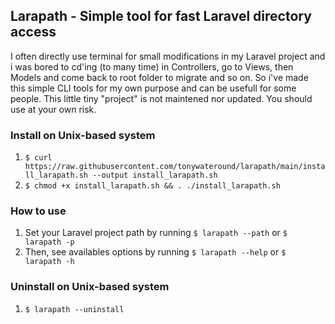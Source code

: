## Larapath - Simple tool for fast Laravel directory access
I often directly use terminal for small modifications in my Laravel project and i was bored to cd'ing (to many time) in Controllers, go to Views, then Models and come back to root folder to migrate and so on.
So i've made this simple CLI tools for my own purpose and can be usefull for some people. 
This little tiny "project" is not maintened nor updated. 
You should use at your own risk.

### Install on Unix-based system
1. `$ curl https://raw.githubusercontent.com/tonywateround/larapath/main/install_larapath.sh --output install_larapath.sh `
2. `$ chmod +x install_larapath.sh && . ./install_larapath.sh`

### How to use  
1. Set your Laravel project path by running `$ larapath --path` or `$ larapath -p`
2. Then, see availables options by running `$ larapath --help` or `$ larapath -h`

### Uninstall on Unix-based system
1. `$ larapath --uninstall`
